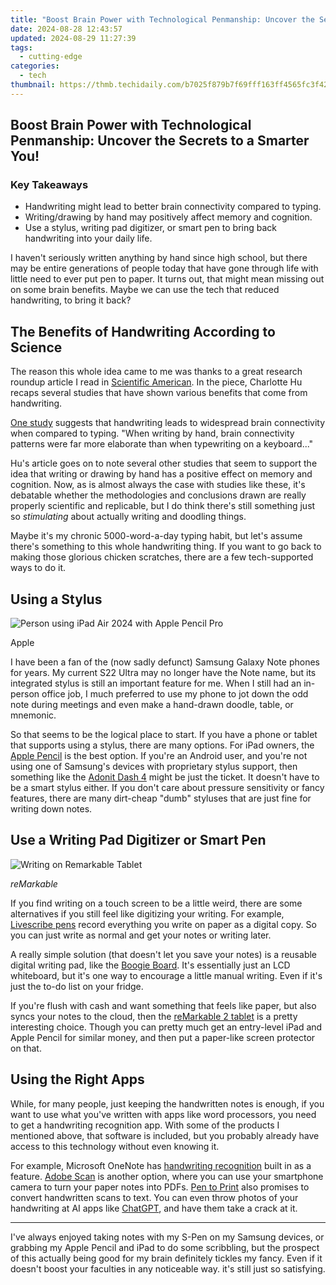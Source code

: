 ```yaml
---
title: "Boost Brain Power with Technological Penmanship: Uncover the Secrets to a Smarter You!"
date: 2024-08-28 12:43:57
updated: 2024-08-29 11:27:39
tags:
  - cutting-edge
categories:
  - tech
thumbnail: https://thmb.techidaily.com/b7025f879b7f69fff163ff4565fc3f42cd715d8a0e343c5b6d69fd8b7007ad8a.jpg
---
```


## Boost Brain Power with Technological Penmanship: Uncover the Secrets to a Smarter You!

### Key Takeaways

* Handwriting might lead to better brain connectivity compared to typing.
* Writing/drawing by hand may positively affect memory and cognition.
* Use a stylus, writing pad digitizer, or smart pen to bring back handwriting into your daily life.

 I haven't seriously written anything by hand since high school, but there may be entire generations of people today that have gone through life with little need to ever put pen to paper. It turns out, that might mean missing out on some brain benefits. Maybe we can use the tech that reduced handwriting, to bring it back?

##  The Benefits of Handwriting According to Science

 The reason this whole idea came to me was thanks to a great research roundup article I read in [Scientific American](https://www.scientificamerican.com/article/why-writing-by-hand-is-better-for-memory-and-learning/). In the piece, Charlotte Hu recaps several studies that have shown various benefits that come from handwriting.

[One study](https://www.frontiersin.org/journals/psychology/articles/10.3389/fpsyg.2023.1219945/full) suggests that handwriting leads to widespread brain connectivity when compared to typing. "When writing by hand, brain connectivity patterns were far more elaborate than when typewriting on a keyboard..."

 Hu's article goes on to note several other studies that seem to support the idea that writing or drawing by hand has a positive effect on memory and cognition. Now, as is almost always the case with studies like these, it's debatable whether the methodologies and conclusions drawn are really properly scientific and replicable, but I do think there's still something just so _stimulating_ about actually writing and doodling things.

 Maybe it's my chronic 5000-word-a-day typing habit, but let's assume there's something to this whole handwriting thing. If you want to go back to making those glorious chicken scratches, there are a few tech-supported ways to do it.

##  Using a Stylus

![Person using iPad Air 2024 with Apple Pencil Pro](https://static1.howtogeekimages.com/wordpress/wp-content/uploads/2024/05/apple-ipad-air-lifestyle-240507.jpg) 

Apple

 I have been a fan of the (now sadly defunct) Samsung Galaxy Note phones for years. My current S22 Ultra may no longer have the Note name, but its integrated stylus is still an important feature for me. When I still had an in-person office job, I much preferred to use my phone to jot down the odd note during meetings and even make a hand-drawn doodle, table, or mnemonic.

 So that seems to be the logical place to start. If you have a phone or tablet that supports using a stylus, there are many options. For iPad owners, the [Apple Pencil](https://iphone-unlock.techidaily.com/did-your-apple-iphone-6-passcode-change-itself-unlock-it-now-drfone-by-drfone-ios/) is the best option. If you're an Android user, and you're not using one of Samsung's devices with proprietary stylus support, then something like the [Adonit Dash 4](https://www.amazon.com/dp/B095YF16G5?tag=hotoge-20&ascsubtag=UUhtgUeUpU2004521&asc%5Frefurl=https%3A%2F%2Fwww.howtogeek.com%2Fkeep-your-brain-sharp-by-handwriting-with-your-tech-heres-how%2F&asc%5Fcampaign=Evergreen) might be just the ticket. It doesn't have to be a smart stylus either. If you don't care about pressure sensitivity or fancy features, there are many dirt-cheap "dumb" styluses that are just fine for writing down notes.

##  Use a Writing Pad Digitizer or Smart Pen

![Writing on Remarkable Tablet](https://static1.howtogeekimages.com/wordpress/wp-content/uploads/2021/08/Remarkable-Tablet.jpg) 

_reMarkable_

 If you find writing on a touch screen to be a little weird, there are some alternatives if you still feel like digitizing your writing. For example, [Livescribe pens](https://www.amazon.com/Livescribe-Smartpen-Digital-Bluetooth-Wireless/dp/B09QLXK583/?tag=hotoge-20&ascsubtag=UUhtgUeUpU2004521&asc%5Frefurl=https%3A%2F%2Fwww.howtogeek.com%2Fkeep-your-brain-sharp-by-handwriting-with-your-tech-heres-how%2F&asc%5Fcampaign=Evergreen) record everything you write on paper as a digital copy. So you can just write as normal and get your notes or writing later.

 A really simple solution (that doesn't let you save your notes) is a reusable digital writing pad, like the [Boogie Board](https://www.amazon.com/Boogie-Board-8-5-Inch-Writing-PT01085BLKA0002/dp/B00AFPR684/?tag=hotoge-20&ascsubtag=UUhtgUeUpU2004521&asc%5Frefurl=https%3A%2F%2Fwww.howtogeek.com%2Fkeep-your-brain-sharp-by-handwriting-with-your-tech-heres-how%2F&asc%5Fcampaign=Evergreen). It's essentially just an LCD whiteboard, but it's one way to encourage a little manual writing. Even if it's just the to-do list on your fridge.

 If you're flush with cash and want something that feels like paper, but also syncs your notes to the cloud, then the [reMarkable 2 tablet](https://www.amazon.com/reMarkable-Bundle-Notetaking-Connect-RM113/dp/B08HDL3XJR/?tag=hotoge-20&ascsubtag=UUhtgUeUpU2004521&asc%5Frefurl=https%3A%2F%2Fwww.howtogeek.com%2Fkeep-your-brain-sharp-by-handwriting-with-your-tech-heres-how%2F&asc%5Fcampaign=Evergreen) is a pretty interesting choice. Though you can pretty much get an entry-level iPad and Apple Pencil for similar money, and then put a paper-like screen protector on that.

##  Using the Right Apps

 While, for many people, just keeping the handwritten notes is enough, if you want to use what you've written with apps like word processors, you need to get a handwriting recognition app. With some of the products I mentioned above, that software is included, but you probably already have access to this technology without even knowing it.

 For example, Microsoft OneNote has [handwriting recognition](https://support.microsoft.com/en-us/office/take-handwritten-notes-in-onenote-0ec88c54-05f3-4cac-b452-9ee62cebbd4c) built in as a feature. [Adobe Scan](https://www.adobe.com/acrobat/mobile/scanner-app.html) is another option, where you can use your smartphone camera to turn your paper notes into PDFs. [Pen to Print](https://www.pen-to-print.com/) also promises to convert handwritten scans to text. You can even throw photos of your handwriting at AI apps like [ChatGPT](https://smart-video-editing.techidaily.com/new-how-to-find-free-sites-for-sound-effect-and-add-them-in-final-cut-pro-for-2024/), and have them take a crack at it.

---

 I've always enjoyed taking notes with my S-Pen on my Samsung devices, or grabbing my Apple Pencil and iPad to do some scribbling, but the prospect of this actually being good for my brain definitely tickles my fancy. Even if it doesn't boost your faculties in any noticeable way. it's still just so satisfying.

<ins class="adsbygoogle"
     style="display:block"
     data-ad-format="autorelaxed"
     data-ad-client="ca-pub-7571918770474297"
     data-ad-slot="1223367746"></ins>



<ins class="adsbygoogle"
     style="display:block"
     data-ad-client="ca-pub-7571918770474297"
     data-ad-slot="8358498916"
     data-ad-format="auto"
     data-full-width-responsive="true"></ins>
